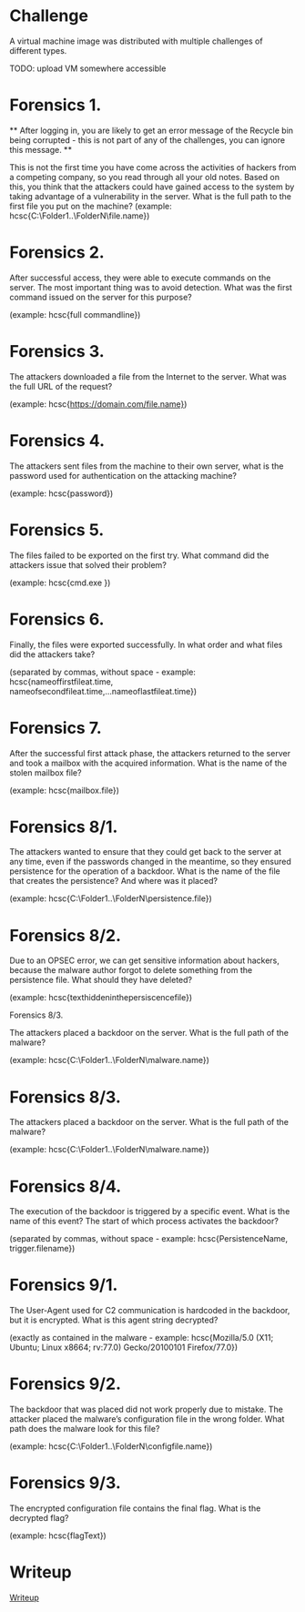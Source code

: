 # Challenge

A virtual machine image was distributed with multiple challenges of different types.

TODO: upload VM somewhere accessible

# Forensics 1.

** After logging in, you are likely to get an error message of the Recycle bin being corrupted - this is not part of any of the challenges, you can ignore this message. **

This is not the first time you have come across the activities of hackers from a competing company, so you read through all your old notes. Based on this, you think that the attackers could have gained access to the system by taking advantage of a vulnerability in the server. What is the full path to the first file you put on the machine?
(example: hcsc{C:\Folder1..\FolderN\file.name})

# Forensics 2.

After successful access, they were able to execute commands on the server. The most important thing was to avoid detection. What was the first command issued on the server for this purpose?

(example: hcsc{full commandline})

# Forensics 3.

The attackers downloaded a file from the Internet to the server. What was the full URL of the request?

(example: hcsc{https://domain.com/file.name})

# Forensics 4.

The attackers sent files from the machine to their own server, what is the password used for authentication on the attacking machine?

(example: hcsc{password})

# Forensics 5.

The files failed to be exported on the first try. What command did the attackers issue that solved their problem?

(example: hcsc{cmd.exe })

# Forensics 6.

Finally, the files were exported successfully. In what order and what files did the attackers take?

(separated by commas, without space - example: hcsc{nameoffirstfileat.time, nameofsecondfileat.time,...nameoflastfileat.time})

# Forensics 7.

After the successful first attack phase, the attackers returned to the server and took a mailbox with the acquired information. What is the name of the stolen mailbox file?

(example: hcsc{mailbox.file})

# Forensics 8/1.

The attackers wanted to ensure that they could get back to the server at any time, even if the passwords changed in the meantime, so they ensured persistence for the operation of a backdoor. What is the name of the file that creates the persistence? And where was it placed?

(example: hcsc{C:\Folder1..\FolderN\persistence.file})

# Forensics 8/2.

Due to an OPSEC error, we can get sensitive information about hackers, because the malware author forgot to delete something from the persistence file. What should they have deleted?

(example: hcsc{texthiddeninthepersiscencefile})

Forensics 8/3.

The attackers placed a backdoor on the server. What is the full path of the malware?

(example: hcsc{C:\Folder1..\FolderN\malware.name})

# Forensics 8/3.

The attackers placed a backdoor on the server. What is the full path of the malware?

(example: hcsc{C:\Folder1..\FolderN\malware.name})

# Forensics 8/4.

The execution of the backdoor is triggered by a specific event. What is the name of this event? The start of which process activates the backdoor?

(separated by commas, without space - example: hcsc{PersistenceName, trigger.filename})

# Forensics 9/1.

The User-Agent used for C2 communication is hardcoded in the backdoor, but it is encrypted. What is this agent string decrypted?

(exactly as contained in the malware - example: hcsc{Mozilla/5.0 (X11; Ubuntu; Linux x8664; rv:77.0) Gecko/20100101 Firefox/77.0})

# Forensics 9/2.

The backdoor that was placed did not work properly due to mistake. The attacker placed the malware’s configuration file in the wrong folder. What path does the malware look for this file?

(example: hcsc{C:\Folder1..\FolderN\configfile.name})

# Forensics 9/3.

The encrypted configuration file contains the final flag. What is the decrypted flag?

(example: hcsc{flagText})

# Writeup

[Writeup](WRITEUP.md)
